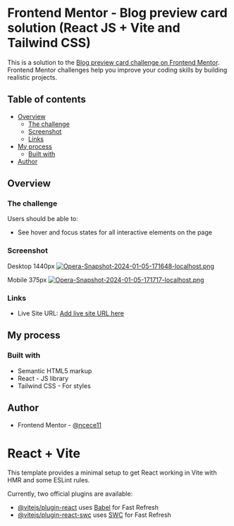# Frontend Mentor - Blog preview card solution (React JS + Vite and Tailwind CSS)

This is a solution to the [Blog preview card challenge on Frontend Mentor](https://www.frontendmentor.io/challenges/blog-preview-card-ckPaj01IcS). Frontend Mentor challenges help you improve your coding skills by building realistic projects. 

## Table of contents

- [Overview](#overview)
  - [The challenge](#the-challenge)
  - [Screenshot](#screenshot)
  - [Links](#links)
- [My process](#my-process)
  - [Built with](#built-with)
- [Author](#author)

## Overview

### The challenge

Users should be able to:

- See hover and focus states for all interactive elements on the page

### Screenshot

Desktop 1440px
[![Opera-Snapshot-2024-01-05-171648-localhost.png](https://i.postimg.cc/5NfqTQWk/Opera-Snapshot-2024-01-05-171648-localhost.png)](https://postimg.cc/3WbvDRRg)

Mobile 375px
[![Opera-Snapshot-2024-01-05-171717-localhost.png](https://i.postimg.cc/DZV1g8c6/Opera-Snapshot-2024-01-05-171717-localhost.png)](https://postimg.cc/DWgWffH4)

### Links

- Live Site URL: [Add live site URL here](https://your-live-site-url.com)

## My process

### Built with

- Semantic HTML5 markup
- React - JS library
- Tailwind CSS - For styles

## Author

<!-- - Website - [Add your name here](https://www.your-site.com) -->
- Frontend Mentor - [@ncece11](https://www.frontendmentor.io/profile/ncece11)

# React + Vite

This template provides a minimal setup to get React working in Vite with HMR and some ESLint rules.

Currently, two official plugins are available:

- [@vitejs/plugin-react](https://github.com/vitejs/vite-plugin-react/blob/main/packages/plugin-react/README.md) uses [Babel](https://babeljs.io/) for Fast Refresh
- [@vitejs/plugin-react-swc](https://github.com/vitejs/vite-plugin-react-swc) uses [SWC](https://swc.rs/) for Fast Refresh
